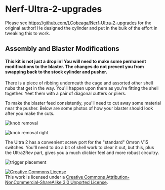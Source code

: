# Nerf-Ultra-2-upgrades

Please see https://github.com/LCobeaga/Nerf-Ultra-2-upgrades for the original author! He designed the cylinder and put in the bulk of the effort in tweaking this to work.

## Assembly and Blaster Modifications

#### This kit is not just a drop in! You will need to make some permanent modifications to the blaster. The changes do not prevent you from swapping back to the stock cylinder and pusher. 

There is a piece of ribbing underneath the cage and assorted other shell nubs that get in the way. You'll happen upon them as you're fitting the shell together. Yeet them with a pair of diagonal cutters or pliers. 

To make the blaster feed consistently, you'll need to cut away some material near the pusher. 
Below are some photos of how your blaster should look after you make the cuts.

![knob removal](https://user-images.githubusercontent.com/44830532/75729258-1c258d80-5c9f-11ea-8cfb-54cff99ae610.jpg)

![knob removal right](https://user-images.githubusercontent.com/44830532/75854512-42cdec00-5da5-11ea-8c54-389c8b60d8b7.jpg)

The Ultra 2 has a convenient screw port for the "standard" Omron V15 switches. You'll need to do a bit of shell work to clear it out, but this, plus the Ultra2Rev part, gives you a much clickier feel and more robust circuitry.

![trigger placement](https://i.imgur.com/aK6xMDW.jpg)

<a rel="license" href="http://creativecommons.org/licenses/by-nc-sa/3.0/"><img alt="Creative Commons License" style="border-width:0" src="https://i.creativecommons.org/l/by-nc-sa/3.0/88x31.png" /></a><br />This work is licensed under a <a rel="license" href="http://creativecommons.org/licenses/by-nc-sa/3.0/">Creative Commons Attribution-NonCommercial-ShareAlike 3.0 Unported License</a>.
